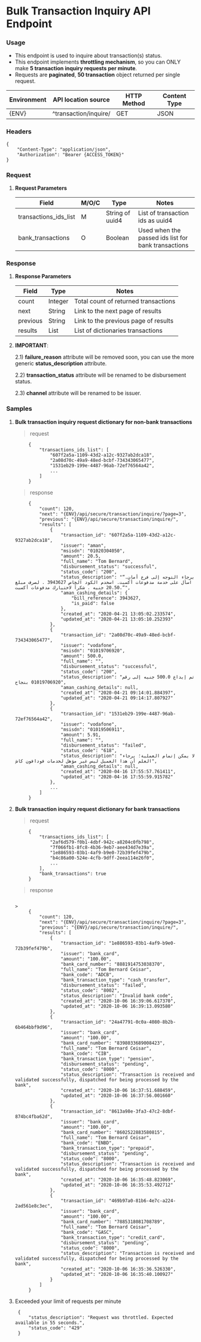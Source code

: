 # Bulk Transaction Inquiry API Endpoint


### Usage
    
* This endpoint is used to inquire about transaction(s) status.
* This endpoint implements **throttling mechanism**, so you can ONLY make **5 transaction inquiry requests per minute**.
* Requests are **paginated**, **50 transaction** object returned per single request.


|  Environment	|  API location source    |   HTTP Method	| Content Type	|
|---	        |---   	                  |---	            |---	        |
|     {ENV}     |  ^transaction/inquire/  |      GET        |     JSON      |


### Headers
```
{
    "Content-Type": "application/json",
    "Authorization": "Bearer {ACCESS_TOKEN}"
}
```


### Request
1. **Request Parameters**

    |  Field                  |  M/O/C   |    Type           |    Notes                                              |
    |-------	              |------    |--------           |---------                                              |
    |  transactions_ids_list  |   M      |  String of uuid4  |  List of transaction ids as uuid4                     |
    |  bank_transactions      |   O      |  Boolean          |  Used when the passed ids list for bank transactions  |


### Response
1. **Response Parameters**

    |    Field   |    Type    |                 Notes                  |
    |---         |---	      |---	                                   |
    |  count     |   Integer  |  Total count of returned transactions  |
    |  next      |   String   |  Link to the next page of results      |
    |  previous  |   String   |  Link to the previous page of results  |
    |  results   |   List     |  List of dictionaries transactions     |

2. **IMPORTANT**:

    2.1) **failure_reason** attribute will be removed soon, you can use the more generic **status_description** attribute.

    2.2) **transaction_status** attribute will be renamed to be disbursement status.

    2.3) **channel** attribute will be renamed to be issuer.


### Samples
1. **Bulk transaction inquiry request dictionary for non-bank transactions**

    > request

            {
                "transactions_ids_list": [
                    "607f2a5a-1109-43d2-a12c-9327ab2dca18",
                    "2a08d70c-49a9-48ed-bcbf-734343065477",
                    "1531eb29-199e-4487-96ab-72ef76564a42",
                    ...
                ]
            }

    > response

            {
                "count": 120,
                "next": "{ENV}/api/secure/transaction/inquire/?page=3",
                "previous": "{ENV}/api/secure/transaction/inquire/",
                "results": [
                    {
                        "transaction_id": "607f2a5a-1109-43d2-a12c-9327ab2dca18",
                        "issuer": "aman",
                        "msisdn": "01020304050",
                        "amount": 20.5,
                        "full_name": "Tom Bernard",
                        "disbursement_status": "successful",
                        "status_code": "200",
                        "status_description": "“برجاء التوجه إلى فرع أمان. اسأل على خدمة مدفوعات أكسبت. اسخدم الكود الخاص 3943627 . لصرف مبلغ 20.50 جنيه . شكراً لاختيارك مدفوعات أكسبت.“",
                        "aman_cashing_details": {
                            "bill_reference": 3943627,
                            "is_paid": false
                        },
                        "created_at": "2020-04-21 13:05:02.233574",
                        "updated_at": "2020-04-21 13:05:10.252393"
                    },
                    {
                        "transaction_id": "2a08d70c-49a9-48ed-bcbf-734343065477",
                        "issuer": "vodafone",
                        "msisdn": "01019706920",
                        "amount": 500.0,
                        "full_name": "",
                        "disbursement_status": "successful",
                        "status_code": "200",
                        "status_description": "تم إيداع 500.0 جنيه إلى رقم 01019706920 بنجاح",
                        "aman_cashing_details": null,
                        "created_at": "2020-04-21 09:14:01.884397",
                        "updated_at": "2020-04-21 09:14:17.807927"
                    },
                    {
                        "transaction_id": "1531eb29-199e-4487-96ab-72ef76564a42",
                        "issuer": "vodafone",
                        "msisdn": "01019506911",
                        "amount": 5.91,
                        "full_name": "",
                        "disbursement_status": "failed",
                        "status_code": "618",
                        "status_description": "لا يمكن إتمام العملية؛ برجاء العلم أن هذا العميل ليس غير مؤهل لخدمات فودافون كاش",
                        "aman_cashing_details": null,
                        "created_at": "2020-04-16 17:55:57.761411",
                        "updated_at": "2020-04-16 17:55:59.915782"
                    },
                    ...
                ]
            }

2. **Bulk transaction inquiry request dictionary for bank transactions**

    > request

            {
                "transactions_ids_list": [
                    "2af6d579-f0b1-4dbf-942c-a8204c0fb798",
                    "7f066fb1-8fc8-4b36-9eb7-aee434d7e39a",
                    "1e886593-03b1-4af9-b9e0-72b39fef479b",
                    "b4c86a00-524e-4cfb-9dff-2eea114e26f0",
                    ...
                ],
                "bank_transactions": true
            }

    > response
              
                                                                                                                                                                                                                                                                                                                                                                 >
            {
                "count": 120,
                "next": "{ENV}/api/secure/transaction/inquire/?page=3",
                "previous": "{ENV}/api/secure/transaction/inquire/",
                "results": [
                    {
                        "transaction_id": "1e886593-03b1-4af9-b9e0-72b39fef479b",
                        "issuer": "bank_card",
                        "amount": "100.00",
                        "bank_card_number": "8881914753038370",
                        "full_name": "Tom Bernard Ceisar",
                        "bank_code": "ADCB",
                        "bank_transaction_type": "cash_transfer",
                        "disbursement_status": "failed",
                        "status_code": "8002",
                        "status_description": "Invalid bank code",
                        "created_at": "2020-10-06 16:39:06.617370",
                        "updated_at": "2020-10-06 16:39:13.093580"
                    },
                    {
                        "transaction_id": "24a47791-0c0a-4080-8b2b-6b464bbf9d96",
                        "issuer": "bank_card",
                        "amount": "100.00",
                        "bank_card_number": "8398033689008423",
                        "full_name": "Tom Bernard Ceisar",
                        "bank_code": "CIB",
                        "bank_transaction_type": "pension",
                        "disbursement_status": "pending",
                        "status_code": "8000",
                        "status_description": "Transaction is received and validated successfully, dispatched for being processed by the bank",
                        "created_at": "2020-10-06 16:37:51.688459",
                        "updated_at": "2020-10-06 16:37:56.001660"
                    },
                    {
                        "transaction_id": "8613a98e-3fa3-47c2-8dbf-874bc4fba62d",
                        "issuer": "bank_card",
                        "amount": "100.00",
                        "bank_card_number": "8602522883580815",
                        "full_name": "Tom Bernard Ceisar",
                        "bank_code": "ENBD",
                        "bank_transaction_type": "prepaid",
                        "disbursement_status": "pending",
                        "status_code": "8000",
                        "status_description": "Transaction is received and validated successfully, dispatched for being processed by the bank",
                        "created_at": "2020-10-06 16:35:48.823069",
                        "updated_at": "2020-10-06 16:35:53.492712"
                    },
                    {
                        "transaction_id": "469b97a0-81b6-4e7c-a224-2ad561e8c3ec",
                        "issuer": "bank_card",
                        "amount": "100.00",
                        "bank_card_number": "7885318081708789",
                        "full_name": "Tom Bernard Ceisar",
                        "bank_code": "GASC",
                        "bank_transaction_type": "credit_card",
                        "disbursement_status": "pending",
                        "status_code": "8000",
                        "status_description": "Transaction is received and validated successfully, dispatched for being processed by the bank",
                        "created_at": "2020-10-06 16:35:36.526330",
                        "updated_at": "2020-10-06 16:35:40.100927"
                    }
                ]
            }


3. Exceeded your limit of requests per minute

        {
            "status_description": "Request was throttled. Expected available in 55 seconds.",
            "status_code": "429"
        }

